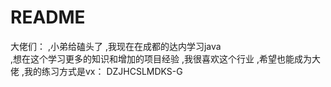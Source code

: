 # README

大佬们：
  ,小弟给磕头了
  ,我现在在成都的达内学习java   
  ,想在这个学习更多的知识和增加的项目经验
  ,我很喜欢这个行业
  ,希望也能成为大佬
  ,我的练习方式是vx：  DZJHCSLMDKS-G

